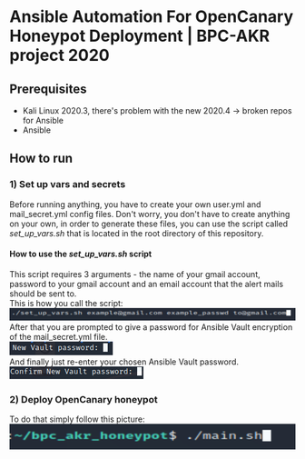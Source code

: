 # Ansible Automation For OpenCanary Honeypot Deployment | BPC-AKR project 2020

## Prerequisites
* Kali Linux 2020.3, there's problem with the new 2020.4 -> broken repos for Ansible
* Ansible

## How to run
### 1) Set up vars and secrets
Before running anything, you have to create your own user.yml and mail_secret.yml config files. Don't worry, you don't have to create anything on your own, in order to generate these files, you can use the script called *set_up_vars.sh* that is located in the root directory of this repository. </br>
#### How to use the *set_up_vars.sh* script
This script requires 3 arguments - the name of your gmail account, password to your gmail account and an email account that the alert mails should be sent to. </br>
This is how you call the script: </br>
![alt text](imgs/call_sh.png)
After that you are prompted to give a password for Ansible Vault encryption of the mail_secret.yml file. </br>
![alt text](imgs/enter.png) </br>
And finally just re-enter your chosen Ansible Vault password. </br>
![alt text](imgs/re-enter.png)
### 2) Deploy OpenCanary honeypot
To do that simply follow this picture: </br>
![alt text](imgs/main_sh.png)
